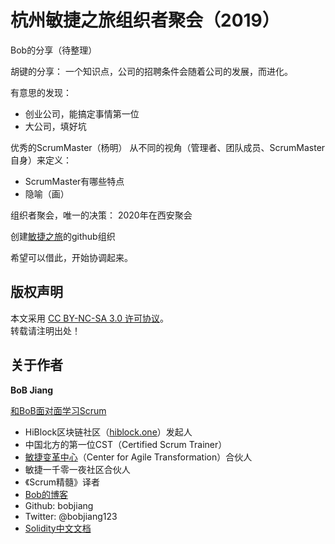 # 杭州敏捷之旅组织者聚会（2019）

Bob的分享（待整理）

胡键的分享：
一个知识点，公司的招聘条件会随着公司的发展，而进化。

有意思的发现：
- 创业公司，能搞定事情第一位
- 大公司，填好坑

优秀的ScrumMaster（杨明）
从不同的视角（管理者、团队成员、ScrumMaster自身）来定义：
- ScrumMaster有哪些特点
- 隐喻（画）

组织者聚会，唯一的决策：
2020年在西安聚会

创建[敏捷之旅](https://github.com/agiletour-china)的github组织

希望可以借此，开始协调起来。

## 版权声明

本文采用 [CC BY-NC-SA 3.0 许可协议](https://creativecommons.org/licenses/by-nc-sa/3.0/deed.zh)。  
转载请注明出处！

## 关于作者

**BoB Jiang**

[和BoB面对面学习Scrum](https://yihuode.io/brands/33) 

- HiBlock区块链社区（[hiblock.one](https://hiblock.one)）发起人  
- 中国北方的第一位CST（Certified Scrum Trainer）  
- [敏捷变革中心](https://www.c4at.cn/)（Center for Agile Transformation）合伙人  
- 敏捷一千零一夜社区合伙人  
- 《Scrum精髓》译者
- [Bob的博客](http://www.bobjiang.com)
- Github: bobjiang
- Twitter: @bobjiang123
- [Solidity中文文档](https://solidity-cn.readthedocs.io/zh/develop/)